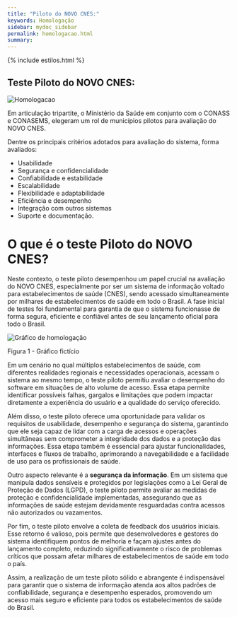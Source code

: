 ```yaml
---
title: "Piloto do NOVO CNES:"
keywords: Homologação
sidebar: mydoc_sidebar
permalink: homologacao.html
summary: 
---
```


{% include estilos.html %}

## Teste Piloto do NOVO CNES:

![Homologacao](../images/homologacao/homologacao.PNG)


Em articulação tripartite, o Ministério da Saúde em conjunto com o CONASS e CONASEMS, elegeram um rol de municípios pilotos para avaliação do NOVO CNES.

Dentre os principais critérios adotados para avaliação do sistema, forma avaliados:

* Usabilidade
* Segurança e confidencialidade
* Confiabilidade e estabilidade
* Escalabilidade
* Flexibilidade e adaptabilidade
* Eficiência e desempenho
* Integração com outros sistemas
* Suporte e documentação.

# O que é o teste Piloto do NOVO CNES?


Neste contexto, o teste piloto desempenhou um papel crucial na avaliação do NOVO CNES, especialmente por ser um sistema de informação voltado para estabelecimentos de saúde (CNES), sendo acessado simultaneamente por milhares de estabelecimentos de saúde em todo o Brasil. A fase inicial de testes foi fundamental para garantia de que o sistema funcionasse de forma segura, eficiente e confiável antes de seu lançamento oficial para todo o Brasil.

![Gráfico de homologação](../images/homologacao/grafico.PNG)

<figcaption>Figura 1 - Gráfico fictício</figcaption>

Em um cenário no qual múltiplos estabelecimentos de saúde, com diferentes realidades regionais e necessidades operacionais, acessam o sistema ao mesmo tempo, o teste piloto permitiu avaliar o desempenho do software em situações de alto volume de acesso. Essa etapa permite identificar possíveis falhas, gargalos e limitações que podem impactar diretamente a experiência do usuário e a qualidade do serviço oferecido.

Além disso, o teste piloto oferece uma oportunidade para validar os requisitos de usabilidade, desempenho e segurança do sistema, garantindo que ele seja capaz de lidar com a carga de acessos e operações simultâneas sem comprometer a integridade dos dados e a proteção das informações. Essa etapa também é essencial para ajustar funcionalidades, interfaces e fluxos de trabalho, aprimorando a navegabilidade e a facilidade de uso para os profissionais de saúde.

Outro aspecto relevante é a **segurança da informação**. Em um sistema que manipula dados sensíveis e protegidos por legislações como a Lei Geral de Proteção de Dados (LGPD), o teste piloto permite avaliar as medidas de proteção e confidencialidade implementadas, assegurando que as informações de saúde estejam devidamente resguardadas contra acessos não autorizados ou vazamentos.

Por fim, o teste piloto envolve a coleta de feedback dos usuários iniciais. Esse retorno é valioso, pois permite que desenvolvedores e gestores do sistema identifiquem pontos de melhoria e façam ajustes antes do lançamento completo, reduzindo significativamente o risco de problemas críticos que possam afetar milhares de estabelecimentos de saúde em todo o país.

Assim, a realização de um teste piloto sólido e abrangente é indispensável para garantir que o sistema de informação atenda aos altos padrões de confiabilidade, segurança e desempenho esperados, promovendo um acesso mais seguro e eficiente para todos os estabelecimentos de saúde do Brasil.



